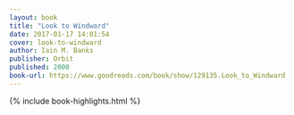 ```yaml
---
layout: book
title: "Look to Windward"
date: 2017-01-17 14:01:54
cover: look-to-windward
author: Iain M. Banks
publisher: Orbit
published: 2000
book-url: https://www.goodreads.com/book/show/129135.Look_to_Windward
---
```


{% include book-highlights.html %}
